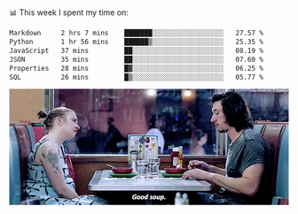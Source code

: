 📊 This week I spent my time on:
<!--START_SECTION:waka-->

```text
Markdown     2 hrs 7 mins    ███████░░░░░░░░░░░░░░░░░░   27.57 %
Python       1 hr 56 mins    ██████▒░░░░░░░░░░░░░░░░░░   25.35 %
JavaScript   37 mins         ██░░░░░░░░░░░░░░░░░░░░░░░   08.19 %
JSON         35 mins         ██░░░░░░░░░░░░░░░░░░░░░░░   07.60 %
Properties   28 mins         █▓░░░░░░░░░░░░░░░░░░░░░░░   06.25 %
SQL          26 mins         █▒░░░░░░░░░░░░░░░░░░░░░░░   05.77 %
```

<!--END_SECTION:waka-->


![](goodSoup.gif)
